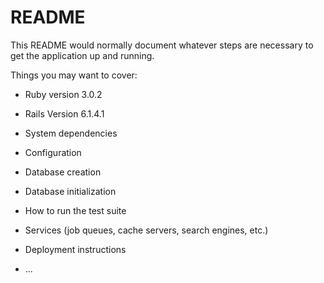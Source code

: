 # README

This README would normally document whatever steps are necessary to get the
application up and running.

Things you may want to cover:

* Ruby version 3.0.2 
* Rails Version 6.1.4.1

* System dependencies

* Configuration

* Database creation

* Database initialization

* How to run the test suite

* Services (job queues, cache servers, search engines, etc.)

* Deployment instructions

* ...
